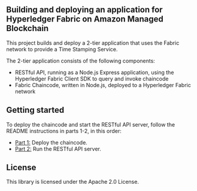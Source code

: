 ## Building and deploying an application for Hyperledger Fabric on Amazon Managed Blockchain

This project builds and deploy a 2-tier application that uses the Fabric network to provide a Time Stamping Service. 

The 2-tier application consists of the following components:

* RESTful API, running as a Node.js Express application, using the Hyperledger Fabric Client SDK to query 
and invoke chaincode
* Fabric Chaincode, written in Node.js, deployed to a Hyperledger Fabric network

## Getting started

To deploy the chaincode and start the RESTful API server, follow the 
README instructions in parts 1-2, in this order:

* [Part 1:](chaincode/README.md) Deploy the chaincode. 
* [Part 2:](rest-api/README.md) Run the RESTful API server. 

## License

This library is licensed under the Apache 2.0 License. 
